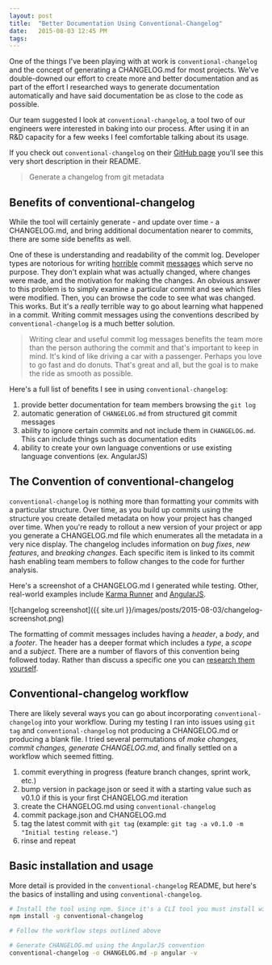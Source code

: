 ```yaml
---
layout: post
title:  "Better Documentation Using Conventional-Changelog"
date:   2015-08-03 12:45 PM
tags:
---
```

One of the things I've been playing with at work is `conventional-changelog` and the concept of generating a CHANGELOG.md for most projects. We've double-downed our effort to create more and better documentation and as part of the effort I researched ways to generate documentation automatically and have said documentation be as close to the code as possible.

Our team suggested I look at `conventional-changelog`, a tool two of our engineers were interested in baking into our process. After using it in an R&D capacity for a few weeks I feel comfortable talking about its usage.

If you check out `conventional-changelog` on their [GitHub page](https://github.com/ajoslin/conventional-changelog) you'll see this very short description in their README.

>Generate a changelog from git metadata

## Benefits of conventional-changelog

While the tool will certainly generate - and update over time - a CHANGELOG.md, and bring additional documentation nearer to commits, there are some side benefits as well.

One of these is understanding and readability of the commit log. Developer types are notorious for writing [horrible](http://whatthecommit.com/) commit [messages](http://www.stackprinter.com/export?service=stackoverflow&question=909338&printer=false&linktohome=true) which serve no purpose. They don't explain what was actually changed, where changes were made, and the motivation for making the changes. An obvious answer to this problem is to simply examine a particular commit and see which files were modified. Then, you can browse the code to see what was changed. This works. But it's a *really* terrible way to go about learning what happened in a commit. Writing commit messages using the conventions described by `conventional-changelog` is a much better solution.

>Writing clear and useful commit log messages benefits the team more than the person authoring the commit and that's important to keep in mind. It's kind of like driving a car with a passenger. Perhaps you love to go fast and do donuts. That's great and all, but the goal is to make the ride as smooth as possible.

Here's a full list of benefits I see in using `conventional-changelog`:

1. provide better documentation for team members browsing the `git log`
2. automatic generation of `CHANGELOG.md` from structured git commit messages
3. ability to ignore certain commits and not include them in `CHANGELOG.md`. This can include things such as documentation edits
4. ability to create your own language conventions or use existing language conventions (ex. AngularJS)

## The Convention of conventional-changelog

`conventional-changelog` is nothing more than formatting your commits with a particular structure. Over time, as you build up commits using the structure you create detailed metadata on how your project has changed over time. When you're ready to rollout a new version of your project or app you generate a CHANGELOG.md file which enumerates all the metadata in a very nice display. The changelog includes information on *bug fixes*, *new features*, and *breaking changes*. Each specific item is linked to its commit hash enabling team members to follow changes to the code for further analysis.

Here's a screenshot of a CHANGELOG.md I generated while testing. Other, real-world examples include [Karma Runner](https://github.com/karma-runner/karma/blob/master/CHANGELOG.md) and [AngularJS](https://github.com/angular/angular/blob/master/CHANGELOG.md).

![changelog screenshot]({{ site.url }}/images/posts/2015-08-03/changelog-screenshot.png)

The formatting of commit messages includes having a *header*, a *body*, and a *footer*. The header has a deeper format which includes a *type*, a *scope* and a *subject*. There are a number of flavors of this convention being followed today. Rather than discuss a specific one you can [research them yourself](https://github.com/ajoslin/conventional-changelog/tree/master/conventions).

## Conventional-changelog workflow

There are likely several ways you can go about incorporating `conventional-changelog` into your workflow. During my testing I ran into issues using `git tag` and `conventional-changelog` not producing a CHANGELOG.md or producing a blank file. I tried several permutations of *make changes, commit changes, generate CHANGELOG.md*, and finally settled on a workflow which seemed fitting.

1. commit everything in progress (feature branch changes, sprint work, etc.)
2. bump version in package.json or seed it with a starting value such as v0.1.0 if this is your first CHANGELOG.md iteration
3. create the CHANGELOG.md using `conventional-changelog`
4. commit package.json and CHANGELOG.md
5. tag the latest commit with `git tag` (example: `git tag -a v0.1.0 -m "Initial testing release."`)
6. rinse and repeat

## Basic installation and usage

More detail is provided in the `conventional-changelog` README, but here's the basics of installing and using `conventional-changelog`.

```bash
# Install the tool using npm. Since it's a CLI tool you must install with -g
npm install -g conventional-changelog

# Follow the workflow steps outlined above

# Generate CHANGELOG.md using the AngularJS convention
conventional-changelog -o CHANGELOG.md -p angular -v
```
